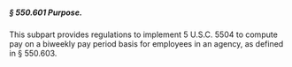 ##### § 550.601 Purpose. #####

This subpart provides regulations to implement 5 U.S.C. 5504 to compute pay on a biweekly pay period basis for employees in an agency, as defined in § 550.603.
